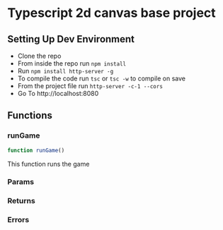 # Typescript 2d canvas base project

## Setting Up Dev Environment

- Clone the repo
- From inside the repo run `npm install`
- Run `npm install http-server -g`
- To compile the code run `tsc` or `tsc -w` to compile on save
- From the project file run `http-server -c-1 --cors`
- Go To http://localhost:8080 

## Functions
### runGame
```typescript
function runGame()
```
This function runs the game

### Params

### Returns

### Errors